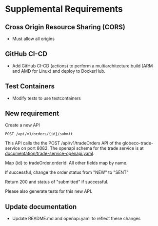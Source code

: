 # Supplemental Requirements

## Cross Origin Resource Sharing (CORS)
* Must allow all origins


## GitHub CI-CD

* Add GitHub CI-CD (actions) to perform a multiarchitecture build (ARM and AMD for Linux) and deploy to DockerHub.  

## Test Containers

* Modify tests to use testcontainers

## New requirement

Create a new API

`POST /api/v1/orders/{id}/submit`

This API calls the the POST /api/v1/tradeOrders API of the globeco-trade-service on port 8082.  The openapi schema for the trade service is at [documentation/trade-service-openapi.yaml](trade-service-openapi.yaml).

Map {id} to tradeOrder.orderId.  All other fields map by name.

If successful, change the order status from "NEW" to "SENT"

Return 200 and status of "submitted" if successful.

Please also generate tests for this new API.

## Update documentation

* Update README.md and openapi.yaml to reflect these changes